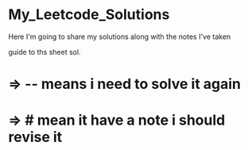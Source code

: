 # My_Leetcode_Solutions
Here I'm going to share my solutions along with the notes I've taken


guide to ths sheet sol.

# =>   -- means i need to solve it again 
# =>   # mean it have a note i should revise it 

